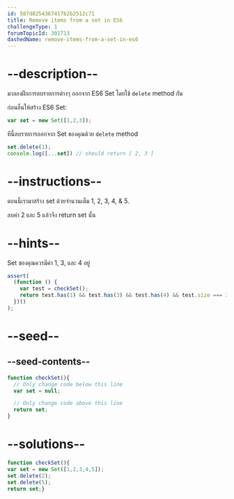 ```yaml
---
id: 587d8254367417b2b2512c71
title: Remove items from a set in ES6
challengeType: 1
forumTopicId: 301713
dashedName: remove-items-from-a-set-in-es6
---
```


# --description--

มาลองฝึกการลบรายการต่างๆ ออกจาก ES6 Set โดยใช้ `delete` method กัน

ก่อนอื่นให้สร้าง ES6 Set:

```js
var set = new Set([1,2,3]);
```

ทีนี้ลบรายการออกจาก Set ของคุณด้วย `delete` method

```js
set.delete(1);
console.log([...set]) // should return [ 2, 3 ]
```

# --instructions--

ตอนนี้เรามาสร้าง set ด้วยจำนวนเต็ม 1, 2, 3, 4, & 5.

ลบค่า 2 และ 5 แล้วจึง return set นั้น

# --hints--

Set ของคุณควรมีค่า 1, 3, และ 4 อยู่

```js
assert(
  (function () {
    var test = checkSet();
    return test.has(1) && test.has(3) && test.has(4) && test.size === 3;
  })()
);
```

# --seed--

## --seed-contents--

```js
function checkSet(){
  // Only change code below this line
  var set = null;

  // Only change code above this line
  return set;   
}
```

# --solutions--

```js
function checkSet(){
var set = new Set([1,2,3,4,5]);
set.delete(2);
set.delete(5);
return set;}
```
